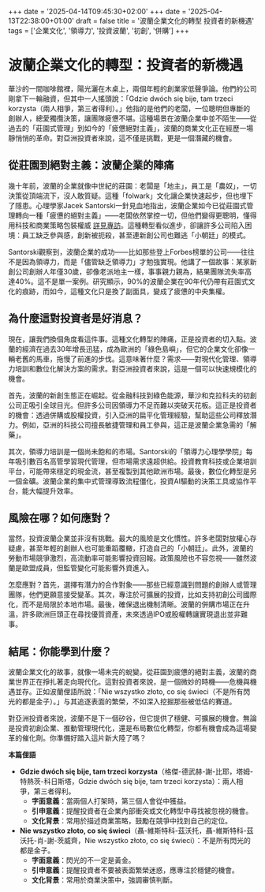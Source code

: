 +++
date = '2025-04-14T09:45:30+02:00'
+++
date = '2025-04-13T22:38:00+01:00'
draft = false
title = '波蘭企業文化的轉型 投資者的新機遇'
tags = ['企業文化', '領導力', '投資波蘭', '初創', '併購']
+++

# 波蘭企業文化的轉型：投資者的新機遇

華沙的一間咖啡館裡，陽光灑在木桌上，兩個年輕的創業家低聲爭論。他們的公司剛拿下一輪融資，但其中一人搖頭說：「Gdzie dwóch się bije, tam trzeci korzysta（兩人相爭，第三者得利）。」他指的是他們的老闆，一位聰明但專斷的創辦人，總愛獨攬決策，讓團隊疲憊不堪。這種場景在波蘭企業中並不陌生——從過去的「莊園式管理」到如今的「疲憊絕對主義」，波蘭的商業文化正在經歷一場靜悄悄的革命。對亞洲投資者來說，這不僅是挑戰，更是一個潛藏的機會。

## 從莊園到絕對主義：波蘭企業的陣痛

幾十年前，波蘭的企業就像中世紀的莊園：老闆是「地主」，員工是「農奴」，一切決策從頂端流下，沒人敢質疑。這種「folwark」文化讓企業快速起步，但也埋下了隱患。心理學家Jacek Santorski一針見血地指出，波蘭企業如今已從莊園式管理轉向一種「疲憊的絕對主義」——老闆依然掌控一切，但他們變得更聰明，懂得用科技和商業策略包裝權威 [詳見專訪](https://www.forbes.pl/biznes/jacek-santorski-w-polskich-firmach-folwark-zastapilismy-zmeczonym-absolutyzmem/es1ggbt)。這種轉型看似進步，卻讓許多公司陷入困境：員工缺乏參與感，創新被扼殺，甚至連新創公司也難逃「小朝廷」的模式。

Santorski觀察到，波蘭企業的成功——比如那些登上Forbes榜單的公司——往往不是因為領導力，而是「儘管缺乏領導力」才勉強實現。他講了一個故事：某家新創公司創辦人年僅30歲，卻像老派地主一樣，事事親力親為，結果團隊流失率高達40%。這不是單一案例。研究顯示，90%的波蘭企業在90年代仍帶有莊園式文化的痕跡，而如今，這種文化只是換了副面具，變成了疲憊的中央集權。

## 為什麼這對投資者是好消息？

現在，讓我們換個角度看這件事。這種文化轉型的陣痛，正是投資者的切入點。波蘭的經濟在過去30年增長迅猛，成為歐洲的「綠色島嶼」，但它的企業文化卻像一輛老舊的馬車，拖慢了前進的步伐。這意味著什麼？需求——對現代化管理、領導力培訓和數位化解決方案的需求。對亞洲投資者來說，這是一個可以快速規模化的機會。

首先，波蘭的新創生態正在崛起。從金融科技到綠色能源，華沙和克拉科夫的初創公司正吸引全球目光。但許多公司因領導力不足而難以突破天花板。這正是投資者的機會：透過併購或股權投資，引入亞洲的扁平化管理經驗，幫助這些公司釋放潛力。例如，亞洲的科技公司擅長敏捷管理和員工參與，這正是波蘭企業急需的「解藥」。

其次，領導力培訓是一個尚未飽和的市場。Santorski的「領導力心理學學院」每年吸引數百名高管學習現代管理，但市場需求遠超供給。投資教育科技或企業培訓平台，可能帶來穩定的現金流，甚至複製到其他歐洲市場。最後，數位化轉型是另一個金礦。波蘭企業的集中式管理導致流程僵化，投資AI驅動的決策工具或協作平台，能大幅提升效率。

## 風險在哪？如何應對？

當然，投資波蘭企業並非沒有挑戰。最大的風險是文化慣性。許多老闆對放權心存疑慮，甚至年輕的創辦人也可能重蹈覆轍，打造自己的「小朝廷」。此外，波蘭的勞動市場競爭激烈，高流動率可能影響投資回報。政策風險也不容忽視——雖然波蘭是歐盟成員，但監管變化可能影響外資進入。

怎麼應對？首先，選擇有潛力的合作對象——那些已經意識到問題的創辦人或管理團隊，他們更願意接受變革。其次，專注於可擴展的投資，比如支持初創公司國際化，而不是局限於本地市場。最後，確保退出機制清晰。波蘭的併購市場正在升溫，許多歐洲巨頭正在尋找優質資產，未來透過IPO或股權轉讓實現退出並非難事。

## 結尾：你能學到什麼？

波蘭企業文化的故事，就像一場未完的蛻變。從莊園到疲憊的絕對主義，波蘭的商業世界正在掙扎著走向現代化。這對投資者來說，是一個微妙的時機——危機與機遇並存。正如波蘭俚語所說：「Nie wszystko złoto, co się świeci（不是所有閃光的都是金子）。」与其追逐表面的繁榮，不如深入挖掘那些被低估的賽道。

對亞洲投資者來說，波蘭不是下一個矽谷，但它提供了穩健、可擴展的機會。無論是投資初創企業、推動管理現代化，還是布局數位化轉型，你都有機會成為這場變革的催化劑。你準備好踏入這片新大陸了嗎？

**本篇俚語**  
- **Gdzie dwóch się bije, tam trzeci korzysta**（格傑-德武赫-謝-比耶，塔姆-特熱茨-科日斯塔，Gdzie dwóch się bije, tam trzeci korzysta）：兩人相爭，第三者得利。  
  - **字面意義**：當兩個人打架時，第三個人會從中獲益。  
  - **引申意義**：提醒投資者在企業內部衝突或文化轉型中尋找被忽視的機會。  
  - **文化背景**：常用於描述商業策略，鼓勵在競爭中找到自己的定位。  
- **Nie wszystko złoto, co się świeci**（聶-維斯特科-茲沃托，聶-維斯特科-茲沃托-肖-謝-茨威齊，Nie wszystko złoto, co się świeci）：不是所有閃光的都是金子。  
  - **字面意義**：閃光的不一定是黃金。  
  - **引申意義**：提醒投資者不要被表面繁榮迷惑，應專注於穩健的機會。  
  - **文化背景**：常用於商業決策中，強調審慎判斷。  

